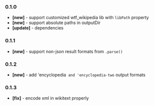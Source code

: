### 0.1.0
- **[new]** - support customized wtf_wikipedia lib with `libPath` property
- **[new]** - support absolute paths in outputDir
- **[update]** - dependencies
### 0.1.1
- **[new]** - support non-json result formats from `.parse()`
### 0.1.2
- **[new]** - add 'encyclopedia` and 'encyclopedia-two` output formats
### 0.1.3
- **[fix]** - encode xml in wikitext properly